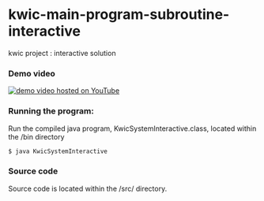 # kwic-main-program-subroutine-interactive
kwic project : interactive solution

### Demo video
[![demo video hosted on YouTube](https://img.youtube.com/vi/fbhJyGa9wVs/0.jpg)](https://www.youtube.com/watch?v=fbhJyGa9wVs)

### Running the program:
Run the compiled java program, KwicSystemInteractive.class, located within the /bin directory
```bash
$ java KwicSystemInteractive
```

### Source code
Source code is located within the /src/ directory.

